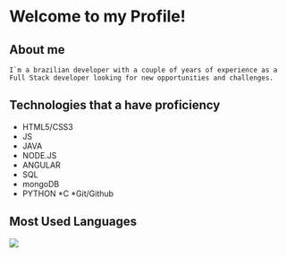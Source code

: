 #  Welcome to my Profile!
    
## About me

    I`m a brazilian developer with a couple of years of experience as a Full Stack developer looking for new opportunities and challenges.

##  Technologies that a have proficiency
  
* HTML5/CSS3
* JS
* JAVA
* NODE.JS
* ANGULAR
* SQL
* mongoDB
* PYTHON
*C
*Git/Github

## Most Used Languages

<img align="center" src="https://github-readme-stats.vercel.app/api/top-langs/?username=LeonardoDelfinoA&theme=dark" />